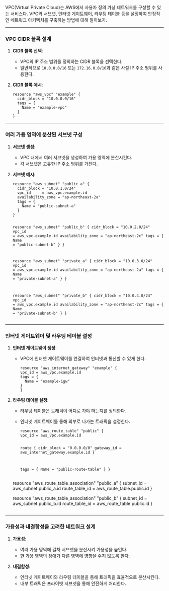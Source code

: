 <p>VPC(Virtual Private Cloud)는 AWS에서 사용자 정의 가상 네트워크를 구성할 수 있는 서비스다. VPC와 서브넷, 인터넷 게이트웨이, 라우팅 테이블 등을 설정하여 안정적인 네트워크 아키텍처를 구축하는 방법에 대해 알아보자.</p>
<hr />
<h3 id="vpc-cidr-블록-설계">VPC CIDR 블록 설계</h3>
<ol>
<li><p><strong>CIDR 블록 선택</strong>:</p>
<ul>
<li>VPC의 IP 주소 범위를 정의하는 CIDR 블록을 선택한다.</li>
<li>일반적으로 <code>10.0.0.0/16</code> 또는 <code>172.16.0.0/16</code>과 같은 사설 IP 주소 범위를 사용한다.</li>
</ul>
</li>
<li><p><strong>CIDR 블록 예시</strong>:</p>
<pre><code class="language-terraform">resource &quot;aws_vpc&quot; &quot;example&quot; {
  cidr_block = &quot;10.0.0.0/16&quot;
  tags = {
    Name = &quot;example-vpc&quot;
  }
}</code></pre>
</li>
</ol>
<hr />
<h3 id="여러-가용-영역에-분산된-서브넷-구성">여러 가용 영역에 분산된 서브넷 구성</h3>
<ol>
<li><p><strong>서브넷 생성</strong>:</p>
<ul>
<li>VPC 내에서 여러 서브넷을 생성하여 가용 영역에 분산시킨다.</li>
<li>각 서브넷은 고유한 IP 주소 범위를 가진다.</li>
</ul>
</li>
<li><p><strong>서브넷 예시</strong>:</p>
<pre><code class="language-terraform">resource &quot;aws_subnet&quot; &quot;public_a&quot; {
  cidr_block = &quot;10.0.1.0/24&quot;
  vpc_id     = aws_vpc.example.id
  availability_zone = &quot;ap-northeast-2a&quot;
  tags = {
    Name = &quot;public-subnet-a&quot;
  }
}

resource &quot;aws_subnet&quot; &quot;public_b&quot; {
  cidr_block = &quot;10.0.2.0/24&quot;
  vpc_id     = aws_vpc.example.id
  availability_zone = &quot;ap-northeast-2c&quot;
  tags = {
    Name = &quot;public-subnet-b&quot;
  }
}

resource &quot;aws_subnet&quot; &quot;private_a&quot; {
  cidr_block = &quot;10.0.3.0/24&quot;
  vpc_id     = aws_vpc.example.id
  availability_zone = &quot;ap-northeast-2a&quot;
  tags = {
    Name = &quot;private-subnet-a&quot;
  }
}

resource &quot;aws_subnet&quot; &quot;private_b&quot; {
  cidr_block = &quot;10.0.4.0/24&quot;
  vpc_id     = aws_vpc.example.id
  availability_zone = &quot;ap-northeast-2c&quot;
  tags = {
    Name = &quot;private-subnet-b&quot;
  }
}</code></pre>
</li>
</ol>
<hr />
<h3 id="인터넷-게이트웨이-및-라우팅-테이블-설정">인터넷 게이트웨이 및 라우팅 테이블 설정</h3>
<ol>
<li><p><strong>인터넷 게이트웨이 생성</strong>:</p>
<ul>
<li>VPC에 인터넷 게이트웨이를 연결하여 인터넷과 통신할 수 있게 한다.<pre><code class="language-terraform">resource &quot;aws_internet_gateway&quot; &quot;example&quot; {
vpc_id = aws_vpc.example.id
tags = {
  Name = &quot;example-igw&quot;
}
}</code></pre>
</li>
</ul>
</li>
<li><p><strong>라우팅 테이블 설정</strong>:</p>
<ul>
<li><p>라우팅 테이블은 트래픽이 어디로 가야 하는지를 정의한다.</p>
</li>
<li><p>인터넷 게이트웨이를 통해 외부로 나가는 트래픽을 설정한다.</p>
<pre><code class="language-terraform">resource &quot;aws_route_table&quot; &quot;public&quot; {
vpc_id = aws_vpc.example.id

route {
  cidr_block = &quot;0.0.0.0/0&quot;
  gateway_id = aws_internet_gateway.example.id
}

tags = {
  Name = &quot;public-route-table&quot;
}
}
</code></pre>
</li>
</ul>
<p>resource &quot;aws_route_table_association&quot; &quot;public_a&quot; {
  subnet_id      = aws_subnet.public_a.id
  route_table_id = aws_route_table.public.id
}</p>
<p>resource &quot;aws_route_table_association&quot; &quot;public_b&quot; {
  subnet_id      = aws_subnet.public_b.id
  route_table_id = aws_route_table.public.id
}</p>
<pre><code></code></pre></li>
</ol>
<hr />
<h3 id="가용성과-내결함성을-고려한-네트워크-설계">가용성과 내결함성을 고려한 네트워크 설계</h3>
<ol>
<li><p><strong>가용성</strong>:</p>
<ul>
<li>여러 가용 영역에 걸쳐 서브넷을 분산시켜 가용성을 높인다.</li>
<li>한 가용 영역의 장애가 다른 영역에 영향을 주지 않도록 한다.</li>
</ul>
</li>
<li><p><strong>내결함성</strong>:</p>
<ul>
<li>인터넷 게이트웨이와 라우팅 테이블을 통해 트래픽을 효율적으로 분산시킨다.</li>
<li>내부 트래픽은 프라이빗 서브넷을 통해 안전하게 처리한다.</li>
</ul>
</li>
</ol>